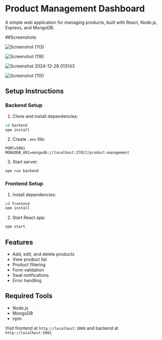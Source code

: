 # Product Management Dashboard

A simple web application for managing products, built with React, Node.js, Express, and MongoDB.

##Screenshots


![Screenshot (113)](https://github.com/user-attachments/assets/39701959-c1a8-441c-9955-a33f1f8a7b37)

![Screenshot (116)](https://github.com/user-attachments/assets/2a31e920-c90a-483f-850f-11d7b46d44f7)

![Screenshot 2024-12-28 013143](https://github.com/user-attachments/assets/d560b914-4b01-4014-85ce-7293a8bf1f92)

![Screenshot (115)](https://github.com/user-attachments/assets/822d5d7a-cf55-4e32-a40f-ea80c621a3b1)


## Setup Instructions

### Backend Setup

1. Clone and install dependencies:
```bash
cd backend
npm install
```

2. Create `.env` file:
```env
PORT=5001
MONGODB_URI=mongodb://localhost:27017/product-management
```

3. Start server:
```bash
npm run backend
```

### Frontend Setup

1. Install dependencies:
```bash
cd frontend
npm install
```

2. Start React app:
```bash
npm start
```

## Features
- Add, edit, and delete products
- View product list
- Product filtering
- Form validation
- Swal notifications
- Error handling

## Required Tools
- Node.js
- MongoDB
- npm

Visit frontend at `http://localhost:3000` and backend at `http://localhost:5001`
